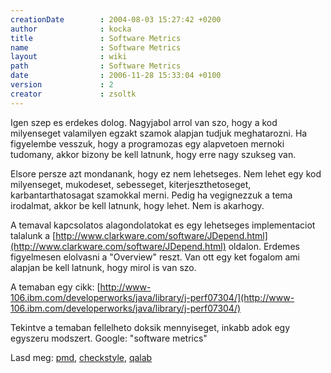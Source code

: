 ```yaml
---
creationDate        : 2004-08-03 15:27:42 +0200 
author              : kocka 
title               : Software Metrics 
name                : Software Metrics 
layout              : wiki 
path                : Software Metrics 
date                : 2006-11-28 15:33:04 +0100 
version             : 2 
creator             : zsoltk 
---
```

Igen szep es erdekes dolog. Nagyjabol arrol van szo, hogy a kod milyenseget valamilyen egzakt szamok alapjan tudjuk meghatarozni. Ha figyelembe vesszuk, hogy a programozas egy alapvetoen mernoki tudomany, akkor bizony be kell latnunk, hogy erre nagy szukseg van.

Elsore persze azt mondanank, hogy ez nem lehetseges. Nem lehet egy kod milyenseget, mukodeset, sebesseget, kiterjeszthetoseget, karbantarthatosagat szamokkal merni. Pedig ha vegignezzuk a tema irodalmat, akkor be kell latnunk, hogy lehet. Nem is akarhogy.

A temaval kapcsolatos alagondolatokat es egy lehetseges implementaciot talalunk a [http://www.clarkware.com/software/JDepend.html](http://www.clarkware.com/software/JDepend.html) oldalon. Erdemes figyelmesen elolvasni a "Overview" reszt. Van ott egy ket fogalom ami alapjan be kell latnunk, hogy mirol is van szo.

A temaban egy cikk: [http://www-106.ibm.com/developerworks/java/library/j-perf07304/](http://www-106.ibm.com/developerworks/java/library/j-perf07304/)

Tekintve a temaban fellelheto doksik mennyiseget, inkabb adok egy egyszeru modszert. Google: "software metrics"

Lasd meg: [pmd](PMD.html), [checkstyle](checkstyle.html), [qalab](qalab.html)
